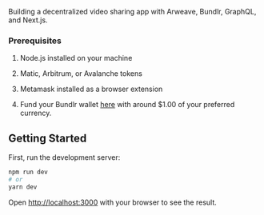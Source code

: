Building a decentralized video sharing app with Arweave, Bundlr, GraphQL, and Next.js.

### Prerequisites

1. Node.js installed on your machine

2. Matic, Arbitrum, or Avalanche tokens

3. Metamask installed as a browser extension

4. Fund your Bundlr wallet [here](https://demo.bundlr.network/) with around $1.00 of your preferred currency.

## Getting Started

First, run the development server:

```bash
npm run dev
# or
yarn dev
```

Open [http://localhost:3000](http://localhost:3000) with your browser to see the result.
